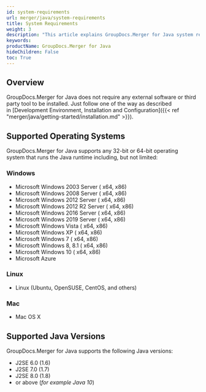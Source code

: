 ```yaml
---
id: system-requirements
url: merger/java/system-requirements
title: System Requirements
weight: 3
description: "This article explains GroupDocs.Merger for Java system requirements."
keywords: 
productName: GroupDocs.Merger for Java
hideChildren: False
toc: True
---
```

## Overview

GroupDocs.Merger for Java does not require any external software or third party tool to be installed. Just follow one of the way as described in [Development Environment, Installation and Configuration]({{< ref "merger/java/getting-started/installation.md" >}}).

## Supported Operating Systems

GroupDocs.Merger for Java supports any 32-bit or 64-bit operating system that runs the Java runtime including, but not limited:

### Windows

* Microsoft Windows 2003 Server ( x64, x86)
* Microsoft Windows 2008 Server ( x64, x86)
* Microsoft Windows 2012 Server ( x64, x86)
* Microsoft Windows 2012 R2 Server ( x64, x86)
* Microsoft Windows 2016 Server ( x64, x86)
* Microsoft Windows 2019 Server ( x64, x86)
* Microsoft Windows Vista ( x64, x86)
* Microsoft Windows XP ( x64, x86)
* Microsoft Windows 7 ( x64, x86)
* Microsoft Windows 8, 8.1 ( x64, x86)
* Microsoft Windows 10 ( x64, x86)
* Microsoft Azure

### Linux

* Linux (Ubuntu, OpenSUSE, CentOS, and others)

### Mac

* Mac OS X

## Supported Java Versions

GroupDocs.Merger for Java supports the following Java versions:

* J2SE 6.0 (1.6)
* J2SE 7.0 (1.7)
* J2SE 8.0 (1.8)
* or above (*for example Java 10*)

